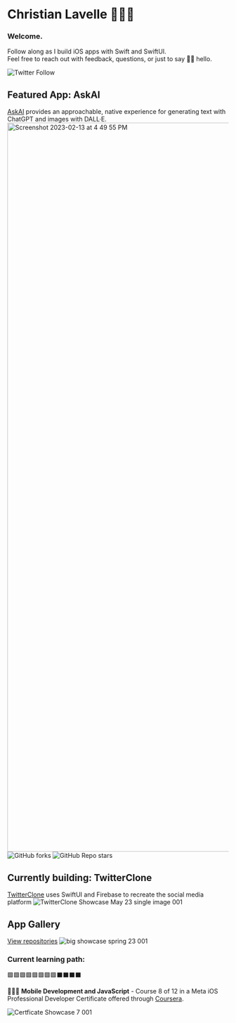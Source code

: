 # Christian Lavelle 👨🏻‍💻 

### Welcome.

Follow along as I build iOS apps with Swift and SwiftUI.  
Feel free to reach out with feedback, questions, or just to say 👋🏼 hello.  
  
![Twitter Follow](https://img.shields.io/twitter/follow/bodhichristian?style=social)  

## Featured App: AskAI

[AskAI](https://github.com/bodhichristian/AskAI) provides an approachable, native experience for generating text with ChatGPT and images with DALL·E.
<img width="1660" alt="Screenshot 2023-02-13 at 4 49 55 PM" src="https://user-images.githubusercontent.com/110639779/226939618-4b5513e5-8f60-4e86-85a0-9685d3cd2e1e.png">
![GitHub forks](https://img.shields.io/github/forks/bodhichristian/askai?style=for-the-badge) ![GitHub Repo stars](https://img.shields.io/github/stars/bodhichristian/askai?style=for-the-badge)  

## Currently building: TwitterClone 
[TwitterClone](https://github.com/bodhichristian/TwitterClone) uses SwiftUI and Firebase to recreate the social media platform
![TwitterClone Showcase May 23 single image 001](https://github.com/bodhichristian/bodhichristian/assets/110639779/d68362ab-16f2-4e6e-91aa-dc0b09c723d0)

## App Gallery
[View repositories](https://github.com/bodhichristian?tab=repositories)
![big showcase spring 23 001](https://user-images.githubusercontent.com/110639779/226939118-7c64ecc5-9297-4536-bb55-747766773d79.jpeg)


### Current learning path:

🟩🟩🟩🟩🟩🟩🟩🟩⬛️⬛️⬛️⬛️


👨🏻‍💻 <b>Mobile Development and JavaScript</b> - Course 8 of 12 in a Meta iOS Professional Developer Certificate offered through [Coursera](https://www.coursera.org/professional-certificates/meta-ios-developer).


![Certficate Showcase 7 001](https://user-images.githubusercontent.com/110639779/236373628-3b4d7f43-eafb-48f0-a165-c3bbb2aaea23.jpeg)

